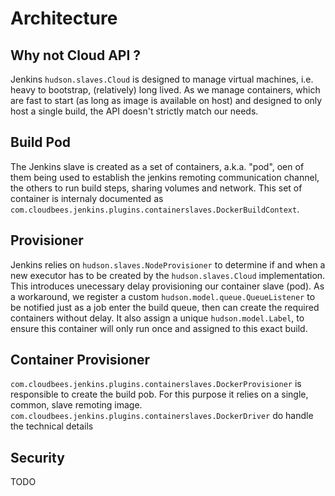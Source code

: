 # Architecture

## Why not Cloud API ?

Jenkins `hudson.slaves.Cloud` is designed to manage virtual machines, i.e. heavy to bootstrap, (relatively) long lived. 
As we manage containers, which are fast to start (as long as image is available on host) and designed to only host a single build,
the API doesn't strictly match our needs.

## Build Pod

The Jenkins slave is created as a set of containers, a.k.a. "pod", oen of them being used to establish the jenkins remoting 
communication channel, the others to run build steps, sharing volumes and network. This set of container is internaly documented
as `com.cloudbees.jenkins.plugins.containerslaves.DockerBuildContext`.

## Provisioner

Jenkins relies on `hudson.slaves.NodeProvisioner` to determine if and when a new executor has to be created by the
`hudson.slaves.Cloud` implementation. This introduces unecessary delay provisioning our container slave (pod).
As a workaround, we register a custom `hudson.model.queue.QueueListener` to be notified just as a job enter the build queue,
then can create the required containers without delay. It also assign a unique `hudson.model.Label`, to ensure this container
will only run once and assigned to this exact build.

## Container Provisioner 

`com.cloudbees.jenkins.plugins.containerslaves.DockerProvisioner` is responsible to create the build pob. For this purpose it
relies on a single, common, slave remoting image. `com.cloudbees.jenkins.plugins.containerslaves.DockerDriver` do handle the 
technical details

## Security

TODO



